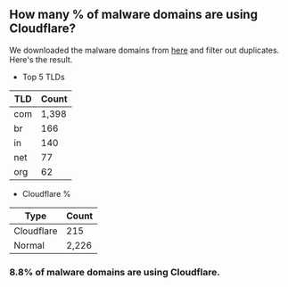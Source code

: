 ## How many % of malware domains are using Cloudflare?


We downloaded the malware domains from [here](https://urlhaus.abuse.ch) and filter out duplicates.
Here's the result.


[//]: # (start replacement)


- Top 5 TLDs

| TLD | Count |
| --- | --- |
| com | 1,398 |
| br | 166 |
| in | 140 |
| net | 77 |
| org | 62 |


- Cloudflare %

| Type | Count |
| --- | --- |
| Cloudflare | 215 |
| Normal | 2,226 |


### 8.8% of malware domains are using Cloudflare.